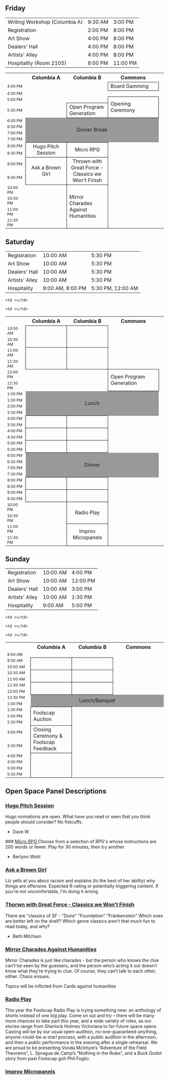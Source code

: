 <style>
.schedule .time { font-size: 75%;}
.schedule .planned {border: 1px solid black;}
.schedule .break {text-align: center; vertical-align: middle; background-color: #999;}
.schedule .openspace {text-align: center; border: 1px solid black;}
.schedule a {text-decoration: none}
</style>
<!--
 #schedule_XX anchors in the schedule blocks
#detail_XX ancors in the detail paragraphs
so you can navigate back and forth by selecting the titles
-->
## Friday
<table class="schedule">
  <tr>
    <td>Writing Workshop (Columbia A)
    <td>9:30 AM
    <td>3:00 PM
  </tr>
  <tr>
    <td>Registration
    <td>2:00 PM
    <td>8:00 PM
  </tr>
  <tr>
    <td>Art Show
    <td>4:00 PM
    <td>8:00 PM
  </tr>
  <tr>
    <td>Dealers' Hall
    <td>4:00 PM
    <td>8:00 PM
  </tr>
  <tr>
    <td>Artists' Alley
    <td>4:00 PM
    <td>8:00 PM
  </tr>  
  <tr>
    <td>Hospitality (Room 2105)
    <td>8:00 PM
    <td>11:00 PM
  </tr>  
</table>

<table class="schedule">
  <tr>
	<th ></th>
	<th width="26%">Columbia A</th>
	<th width="26%">Columbia B</th>
	<th width="32%">Commons</th>
  </tr>
  <tr>
	<td class="time">4:00 PM</td>
	<td ></td>
	<td ></td>
	<td class="planned">Board Gamming</td>
  </tr>
  <tr>
	<td class="time">4:30 PM</td>
	<td ></td>
	<td ></td>

  </tr>
  <tr>
	<td class="time">5:00 PM</td>
	<td ></td>
	<td ></td>
	<td class="planned" rowspan="2">Opening Ceremony</td>                
  </tr>
  <tr>
	<td class="time">5:30 PM</td>
	<td ></td>
	<td class="planned" rowspan="1">Open Program Generation</td>        
	<td ></td>
  </tr>
  <tr>
	<td class="time">6:00 PM</td>
	<td class="break" colspan="3" rowspan="4">Dinner Break</td>
  </tr>
  <tr>
	<td class="time">6:30 PM</td>
  </tr>
  <tr>
	<td class="time">7:00 PM</td>
  </tr>
  <tr>
	<td class="time">7:30 PM</td>
  </tr>
  <tr>
    <td class="time">8:00 PM</td>
    	<td class="openspace" rowspan="2"><a id="schedule_01"></a><a href="#detail_01">Hugo Pitch Session</a></td>
	<td class="openspace" rowspan="2"><a id="schedule_02"></a><a href="#detail_02">Micro RPG</a></td>
  </tr>
  <tr>
	<td class="time">8:30 PM</td>
  </tr>
  <tr>
    <td class="time">9:00 PM</td>
    <td class="openspace" rowspan="2"><a id="schedule_03"></a><a href="#detail_03">Ask a Brown Girl</a></td>
    <td class="openspace" rowspan="2"><a id="schedule_04"></a><a href="#detail_04">Thrown with Great Force - Classics we Won't Finish</a></td>

  </tr>
  <tr>
	<td class="time">9:30 PM</td>
  </tr>
  <tr>
    <td class="time">10:00 PM</td>
    <td class="" rowspan="4"><a id="schedule_05"></a><a href="#detail_05"></a></td>
    <td class="planned" rowspan="4"><a id="schedule_06"></a><a href="#detail_06">Mirror Charades Against Humanities</a></td>
    <td ></td>

  </tr>
  <tr>
	<td class="time">10:30 PM</td>
  </tr>
  <tr>
	<td class="time">11:00 PM</td>

  </tr>
  <tr>
	<td class="time">11:30 PM</td>
	<td ></td>
  </tr>
</table>

## Saturday
<table class="schedule">
  <tr>
    <td>Registration
    <td>10:00 AM
    <td>5:30 PM
  </tr>
  <tr>
    <td>Art Show
    <td>10:00 AM
    <td>5:30 PM      
  </tr>
  <tr>
    <td>Dealers' Hall
    <td>10:00 AM
    <td>5:30 PM
  </tr>
  <tr>
    <td>Artists' Alley
    <td>10:00 AM
    <td>5:30 PM
  </tr>  
  <tr>
    <td>Hospitality 
    <td>9:00 AM, 8:00 PM
    <td>5:30 PM, 12:00 AM
  </tr>
</table>
<table class="schedule">
  <tr>
    <th ></th>
    <th width="26%">Columbia A</th>
    <th width="26%">Columbia B</th>
    <th width="32%">Commons</th>
  </tr>
  <!-- tr>
	<td class="time">8:00 AM</td>
	<td ></td>
	<td ></td>
	<td class="planned" rowspan="4">?Coffee Walk?<br><small>(meets in Commons at 8AM, departs at 8:10)</small></td>
  </tr>
  <tr>
	<td class="time">8:30 AM</td>
	<td ></td>
	<td ></td>
  </tr>
  <tr>
	<td class="time">9:00 AM</td>

  </tr>
  <tr>
	<td class="time">9:30 AM</td>
  </tr -->
  <tr>
    <td class="time">10:00 AM</td>
    	<td class="openspace" rowspan="2"><a id="schedule_07"></a><a href="#detail_07"> <!-- title here --> </a></td>
	<td class="openspace" rowspan="2"><a id="schedule_08"></a><a href="#detail_08"> <!-- title here --> </a></td>
	<td ></td>
  </tr>
  <tr>
	<td class="time">10:30 AM</td>
  </tr>
  <tr>
    <td class="time">11:00 AM</td>
	<td class="openspace" rowspan="2"><a id="schedule_09"></a><a href="#detail_09"> <!-- title here --> </a></td>
	<td class="openspace" rowspan="2"><a id="schedule_10"></a><a href="#detail_10"> <!-- title here --> </a></td>

  </tr>
  <tr>
	<td class="time">11:30 AM</td>
	<td ></td>
	<td ></td>
  </tr>
  <tr>
	<td class="time">12:00 PM</td>
	<td ></td>
	<td ></td>
	<td class="planned" rowspan="2">Open Program Generation</td>
  </tr>
  <tr>
	<td class="time">12:30 PM</td>
  </tr>
  <tr>
    <td class="time">1:00 PM</td>
    <td class="break" colspan="3" rowspan="4">Lunch</td>
  </tr>
  <tr>
    <td class="time">1:30 PM</td>
    	<td ></td>

	<td ></td>
  </tr>
  <tr>
	<td class="time">2:00 PM</td>
	<td ></td>
  </tr>
  <tr>
	<td class="time">2:30 PM</td>
	<td ></td>
  </tr>
  <tr>
    <td class="time">3:00 PM</td>
    	<td class="openspace" rowspan="2"><a id="schedule_11"></a><a href="#detail_11"> <!-- title here --> </a></td>
	<td class="openspace" rowspan="2"><a id="schedule_12"></a><a href="#detail_12"> <!-- title here --> </a></td>
	<td ></td>
  </tr>
  <tr>
	<td class="time">3:30 PM</td>
	<td ></td>
  </tr>
  <tr>
    <td class="time">4:00 PM</td>
    	<td class="openspace" rowspan="2"><a id="schedule_13"></a><a href="#detail_13"> <!-- title here --> </a></td>
	<td class="openspace" rowspan="2"><a id="schedule_14"></a><a href="#detail_14"> <!-- title here --> </a></td>
	<td ></td>

  </tr>
  <tr>
	<td class="time">4:30 PM</td>
	<td ></td>
  </tr>
  <tr>
    <td class="time">5:00 PM</td>
    	<td class="openspace" rowspan="2"><a id="schedule_15"></a><a href="#detail_15"> <!-- title here --> </a></td>
	<td class="openspace" rowspan="2"><a id="schedule_16"></a><a href="#detail_16"> <!-- title here --> </a></td>
	<td ></td>
  </tr>
  <tr>
	<td class="time">5:30 PM</td>

  </tr>
  <tr>
    <td class="time">6:00 PM</td>
    	<td class="break" colspan="3" rowspan="4">Dinner</td>
  </tr>
  <tr>
	<td class="time">6:30 PM</td>
  </tr>
  <tr>
	<td class="time">7:00 PM</td>
  </tr>
  <tr>
	<td class="time">7:30 PM</td>
  </tr>
  <tr>
	<td class="time">8:00 PM</td>
	<td class="openspace" rowspan="2"><a id="schedule_17"></a><a href="#detail_17"> <!-- title here --> </a></td>
	<td class="openspace" rowspan="2"><a id="schedule_18"></a><a href="#detail_18"> <!-- title here --> </a></td>
	<td ></td>
  </tr>
  <tr>
	<td class="time">8:30 PM</td>
	<td ></td>
  </tr>
  <tr>
    <td class="time">9:00 PM</td>
    <td class="openspace" rowspan="2"><a id="schedule_19"></a><a href="#detail_19"> <!-- title here --> </a></td>
    <td class="openspace" rowspan="2"><a id="schedule_20"></a><a href="#detail_20"><!-- title here --> </a></td>
    <td ></td>
  </tr>
  <tr>
	<td class="time">9:30 PM</td>
  </tr>
  <tr>
    <td class="time">10:00 PM</td>
    <td ></td>
    <td class="openspace" rowspan="2"><a id="schedule_21"></a><a href="#detail_21"> Radio Play</a></td>

  </tr>
  <tr>
	<td class="time">10:30 PM</td>
  </tr>
  <tr>
    <td class="time">11:00 PM</td>
    <td ></td>
    <td class="openspace" rowspan="2"><a id="schedule_22"></a><a href="#detail_22">Improv Micropanels</a></td>
  </tr>
  <tr>
    <td class="time">11:30 PM</td>

	<td ></td>
  </tr>
</table>

## Sunday
<table>
  <tr>
    <td>Registration
    <td>10:00 AM
    <td>4:00 PM
  </tr>
  <tr>
    <td>Art Show
    <td>10:00 AM
    <td>12:00 PM      
  </tr>
  <tr>
    <td>Dealers' Hall
    <td>10:00 AM
    <td>3:00 PM
  </tr>
  <tr>
    <td>Artists' Alley
    <td>10:00 AM
    <td>1:30 PM
  </tr>  
  <tr>
    <td>Hospitality 
    <td>9:00 AM
    <td>5:00 PM
  </tr>  
</table>

<table class="schedule">
  <tr>
	<th ></th>
	<th width="26%">Columbia A</th>
	<th width="26%">Columbia B</th>
	<th width="32%">Commons</th>
  </tr>
  <tr>
    <td class="time">9:00 AM</td>
    <td ></td>
  </tr>
  <tr>
    <td class="time">9:30 AM</td>
    <td class="openspace" rowspan="2"><a id="schedule_24"></a><a href="#detail_24"> <!-- title here --> </a></td>
    <td class="openspace" rowspan="2"><a id="schedule_25"></a><a href="#detail_25"> <!-- title here --> </a></td>        
    <td ></td>
  </tr>
  <tr>
    <td class="time">10:00 AM</td>
    <td ></td>
  </tr>
  <tr>
    <td class="time">10:30 AM</td>
    <td class="openspace" rowspan="2"><a id="schedule_26"></a><a href="#detail_26"> <!-- title here --> </a></td>
    <td class="openspace" rowspan="2"><a id="schedule_27"></a><a href="#detail_27"> <!-- title here --> </a></td>
    <td ></td>
  </tr>
  <tr>
	<td class="time">11:00 AM</td>

	<td ></td>
  </tr>
  <tr>
	<td class="time">11:30 AM</td>
	<td class="openspace" rowspan="2"><a id="schedule_28"></a><a href="#detail_28"> <!-- title here --> </a></td>
	<td class="openspace" rowspan="2"><a id="schedule_29"></a><a href="#detail_29"> <!-- title here --> </a></td>
	<td ></td>
  </tr>
  <tr>
    <td class="time">12:00 PM</td>

  </tr>
  <tr>
    <td class="time">12:30 PM</td>
    <td class="break" colspan="3" rowspan="2">Lunch/Banquet</td>
  </tr>
  <tr>
    <td class="time">1:00 PM</td>

  </tr>
  <tr>
    <td class="time">1:30 PM</td>
    	<td class="planned" rowspan="3">Foolscap Auction</td>    
  </tr>
  <tr>
	<td class="time">2:00 PM</td>
	<td ></td>

	<td ></td>
  </tr>
  <tr>
	<td class="time">2:30 PM</td>
	<td ></td>
	<td ></td>
  </tr>
  <tr>
	<td class="time">3:00 PM</td>
    	<td class="planned" rowspan="2">Closing Ceremony &amp; Foolscap Feedback</td>
	<td ></td>
  </tr>
  <tr>
    <td class="time">3:30 PM</td>


	<td ></td>
  </tr>
  <tr>
    <td class="time">4:00 PM</td>
    	<td class="planned" rowspan="5"></td>
  </tr>
  <tr>
	<td class="time">4:30 PM</td>
	<td ></td>
	<td ></td>
  </tr>
  <tr>
	<td class="time">5:00 PM</td>
	<td ></td>
	<td ></td>
  </tr>
  <tr>
	<td class="time">5:30 PM</td>
	<td ></td>
	<td ></td>
  </tr>
</table>

## Open Space Panel Descriptions

<!-- ### <a id="open"></a> -->
<!-- 
(eval-expression (quote (dotimes (i 40) (insert (format "### <a id=\"detail_%02d\"></a> <a href=\"#schedule_%02d\"> <!-- title here CLOSE_COMMENT</a>\n" (1+ i) (1+ i))))) nil) 
  -->
<!--
### Test title<a id="detail_01"></a>
Description goes here
  -->
### <a id="detail_01"></a><a href="#schedule_01">Hugo Pitch Session</a>
Hugo nomiations are open. What have you read or seen that you think people should consider? No fistcuffs.
 - Dave W

###<a id="detail_02"></a> <a href="#schedule_02"> Micro RPG<!-- title here --> </a>
Choose from a selection of RPG's whose instructions are 200 words or fewer.  Play for 30 minutes, then try another.
 - Berlynn Wohl
### <a id="detail_03"></a> <a href="#schedule_03"> <!-- title here --> Ask a Brown Girl</a>
Liz yells at you about racism and explains (to the best of her ability) why things are offensive.
Expected R-rating or potentially triggering content.  If you're not uncomfortable, I'm doing it wrong.
### <a id="detail_04"></a> <a href="#schedule_04"> <!-- title here --> Thorwn with Great Force - Classics we Won't Finish</a>
There are "classics of SF - "Dune" "Foundation" "Frankenstein"
Which ones are better left on the shelf?
Which genre classics aren't that much fun to read today, and why?
- Beth Mitcham
### <a id="detail_05"></a> <a href="#schedule_05"><!-- title here --> </a>


### <a id="detail_06"></a> <a href="#schedule_06"> Mirror Charades Against Humanities </a>
Mirror Charades is just like charades - but the person who knows the clue can’t be seen by the guessers, and the person who’s acting it out doesn’t know what they’re trying to clue. Of course, they can’t talk to each other, either. Chaos ensues.

Topics will be inflicted from Cards against humanities  

### <a id="detail_07"></a> <a href="#schedule_07"> <!-- title here --> </a>
### <a id="detail_08"></a> <a href="#schedule_08"> <!-- title here --> </a>
### <a id="detail_09"></a> <a href="#schedule_09"> <!-- title here --> </a>
### <a id="detail_10"></a> <a href="#schedule_10"> <!-- title here --> </a>
### <a id="detail_11"></a> <a href="#schedule_11"> <!-- title here --> </a>
### <a id="detail_12"></a> <a href="#schedule_12"> <!-- title here --> </a>
### <a id="detail_13"></a> <a href="#schedule_13"> <!-- title here --> </a>
### <a id="detail_14"></a> <a href="#schedule_14"> <!-- title here --> </a>
### <a id="detail_15"></a> <a href="#schedule_15"> <!-- title here --> </a>
### <a id="detail_16"></a> <a href="#schedule_16"> <!-- title here --> </a>
### <a id="detail_17"></a> <a href="#schedule_17"> <!-- title here --> </a>
### <a id="detail_18"></a> <a href="#schedule_18"> <!-- title here --> </a>
### <a id="detail_19"></a> <a href="#schedule_19"> <!-- title here --> </a>
### <a id="detail_20"></a> <a href="#schedule_20">Radio Play</a>
This year the Foolscap Radio Play is trying something new: an anthology of shorts instead of one big play. Come on out and try – there will be many more chances to take part this year, and a wide variety of roles, as our stories range from Sherlock Holmes Victoriana to far-future space opera.
Casting will be by our usual open-audition, no-one-guaranteed-anything, anyone-could-be-a-star! process, with a public audition in the afternoon, and then a public performance in the evening after a single rehearsal.
We are proud to be presenting Vonda McIntyre’s “Adventure of the Field Theorems”, L. Sprague de Camp’s “Nothing in the Rules”, and a Buck Godot story from past Foolscap goh Phil Foglio.
### <a id="detail_21"></a> <a href="#schedule_21"> <!-- title here --> </a>
### <a id="detail_22"></a> <a href="#schedule_22">Improv Micropanels</a>
### <a id="detail_23"></a> <a href="#schedule_23"> <!-- title here --> </a>
### <a id="detail_24"></a> <a href="#schedule_24"> <!-- title here --> </a>
### <a id="detail_25"></a> <a href="#schedule_25"> <!-- title here --> </a>
### <a id="detail_26"></a> <a href="#schedule_26"> <!-- title here --> </a>
### <a id="detail_27"></a> <a href="#schedule_27"> <!-- title here --> </a>
### <a id="detail_28"></a> <a href="#schedule_28"> <!-- title here --> </a>
### <a id="detail_29"></a> <a href="#schedule_29"> <!-- title here --> </a>
### <a id="detail_30"></a> <a href="#schedule_30"> <!-- title here --> </a>
### <a id="detail_31"></a> <a href="#schedule_31"> <!-- title here --> </a>
### <a id="detail_32"></a> <a href="#schedule_32"> <!-- title here --> </a>
### <a id="detail_33"></a> <a href="#schedule_33"> <!-- title here --> </a>
### <a id="detail_34"></a> <a href="#schedule_34"> <!-- title here --> </a>
### <a id="detail_35"></a> <a href="#schedule_35"> <!-- title here --> </a>
### <a id="detail_36"></a> <a href="#schedule_36"> <!-- title here --> </a>
### <a id="detail_37"></a> <a href="#schedule_37"> <!-- title here --> </a>
### <a id="detail_38"></a> <a href="#schedule_38"> <!-- title here --> </a>
### <a id="detail_39"></a> <a href="#schedule_39"> <!-- title here --> </a>
### <a id="detail_40"></a> <a href="#schedule_40"> <!-- title here --> </a>


<!--
### Scratch My (Book) Itch <a id="open24"></a>
Do you have a story type? The kind of story that is up your alley, that pushes your buttons? What are some common ones (psychic kids, super-power school, werewolves in space)? Are some books a more easy access than others in the SF/F genre? Are there Level 100 books that anyone can read, 300 level books that only SF fans can appreciate, 500 level books only for experienced types? Let's make some recommendations and talk about who they're best for.

### Sustaining Foolscap<a id="open27"></a>
   Foolscap is run by a small cadre of volunteers, and recent life events have made that number smaller. Come learn about where we're going, how to help, and why running Foolscap is fun.
    -->
